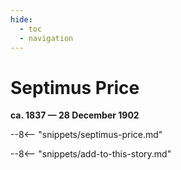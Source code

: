 ```yaml
---
hide:
  - toc
  - navigation 
---
```


# Septimus Price 

**ca. 1837 — 28 December 1902**

--8<-- "snippets/septimus-price.md"

--8<-- "snippets/add-to-this-story.md"